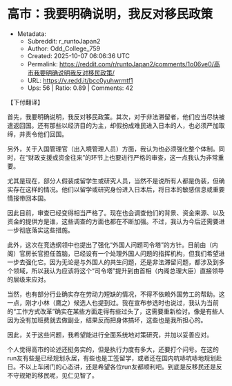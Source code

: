 # 高市：我要明确说明，我反对移民政策

- Metadata:
  - Subreddit: r_runtoJapan2
  - Author: Odd_College_759
  - Created: 2025-10-07 06:06:36 UTC
  - Permalink: https://reddit.com/r/runtoJapan2/comments/1o06ve0/高市我要明确说明我反对移民政策/
  - URL: https://v.redd.it/bcc0yuhwrmtf1
  - Ups: 56 | Ratio: 0.89 | Comments: 42


【下付翻译】

首先，我要明确说明，我反对移民政策。其次，对于非法滞留者，他们应当尽快被遣返回国。还有那些以经济目的为主，却假扮成难民进入日本的人，也必须严加取缔，并责令他们回国。

另外，关于入国管理官（出入境管理人员）方面，我认为也必须强化整个体制。同时，在“财政支援或资金往来”的环节上也要进行严格的审查，这一点我认为非常重要。

尤其是现在，部分人假装成留学生或研究人员，当然不是说所有人都是伪装，但确实存在这样的情况。他们以留学或研究身份进入日本后，将日本的敏感信息或重要情报带回本国。

因此目前，审查已经变得相当严格了。现在也会调查他们的背景、资金来源、以及资金的提供方是谁，这些调查的方面也都在不断加强。不过，我认为今后还需要进一步彻底落实这些措施。

此外，这次在竞选纲领中也提出了强化“外国人问题司令塔”的方针。目前由（内阁）官房长官担任首脑，已经设有一个处理外国人问题的指挥机构，但我们希望进一步去强化它。因为无论是与外国人的共生问题，还是非法滞留问题，都涉及到多个领域，所以我认为应该将这个“司令塔”提升到由首相（内阁总理大臣）直接领导的层级来应对。

当然，也有部分行业确实存在劳动力短缺的情况，不得不依赖外国劳工的帮助。这一点，刚才小林（鹰之）候选人也提到过。我在宣布参选时也说过，我认为当前的“工作方式改革”确实在某些方面走得有些过头了，这需要重新检讨。像是有些人因为没有加班费就去做副业，结果反而把身体搞坏，这些也是我所担心的。

因此，关于这些问题，我希望能进行全面系统地对策研究，并加以妥善应对。

个人觉得高市的论述还挺务实的，但是执行力度有多大，还要打个问号。在这的run友有些是已经规划永居，有些也是工签留学，或者还在国内吭哧吭哧地规划赴日。不以上车闭门的心态讲，还是希望各位run友都顺利吧。到底是反移民还是反不守规矩的移民呢，见仁见智了。

